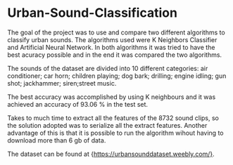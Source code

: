 # Urban-Sound-Classification

The goal of the project was to use and compare two different algorithms to classify urban sounds. The algorithms used were K Neighbors Classifier and Artificial Neural Network. In both algorithms it was tried to have the best acuracy possible and in the end it was compared the two algorithms.

The sounds of the dataset are divided into 10 different categories: air conditioner; car horn; children playing; dog bark; drilling; engine idling; gun shot; jackhammer; siren;street music.
   
The best accuracy was accomplished by using K neighbours and it was achieved an accuracy of 93.06 % in the test set. 

Takes to much time to extract all the features of the 8732 sound clips, so  the solution adopted was to serialize all the extract features. Another advantage of this is that it is possible to run the algorithm wihout having to download more than 6 gb of data.


The dataset can be found at {https://urbansounddataset.weebly.com/}.
